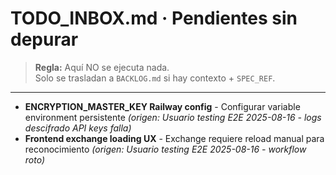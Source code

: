 # TODO_INBOX.md · Pendientes sin depurar

> **Regla:** Aquí NO se ejecuta nada.  
> Solo se trasladan a `BACKLOG.md` si hay contexto + `SPEC_REF`.

---

- **ENCRYPTION_MASTER_KEY Railway config** - Configurar variable environment persistente *(origen: Usuario testing E2E 2025-08-16 - logs descifrado API keys falla)*
- **Frontend exchange loading UX** - Exchange requiere reload manual para reconocimiento *(origen: Usuario testing E2E 2025-08-16 - workflow roto)*